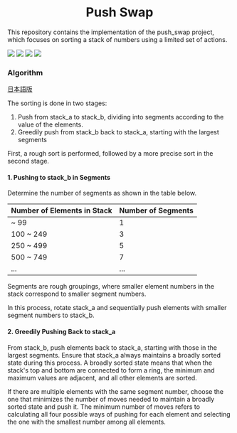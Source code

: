 <h1 align="center">Push Swap</h1>
<p>This repository contains the implementation of the push_swap project, which focuses on sorting a stack of numbers using a limited set of actions.</p>
<a href="https://codecov.io/gh/rask24/push_swap"><img src="https://codecov.io/gh/rask24/push_swap/branch/main/graph/badge.svg" /></a>
<img src="https://img.shields.io/badge/norminette-passing-success"/> <img src="https://img.shields.io/badge/leaks-none-success" /> <img src="https://img.shields.io/badge/bonus-included-success"/>

### Algorithm
[日本語版](/README-ja.md)

The sorting is done in two stages:

1. Push from stack_a to stack_b, dividing into segments according to the value of the elements.
2. Greedily push from stack_b back to stack_a, starting with the largest segments

First, a rough sort is performed, followed by a more precise sort in the second stage.

#### 1. Pushing to stack_b in Segments
Determine the number of segments as shown in the table below.

| Number of Elements in Stack | Number of Segments |
| ---- | ---- |
| ~ 99 | 1 |
| 100 ~ 249 | 3 |
| 250 ~ 499 | 5 |
| 500 ~ 749 | 7 |
| ... | ... |

Segments are rough groupings, where smaller element numbers in the stack correspond to smaller segment numbers.

In this process, rotate stack_a and sequentially push elements with smaller segment numbers to stack_b.

#### 2. Greedily Pushing Back to stack_a
From stack_b, push elements back to stack_a, starting with those in the largest segments. Ensure that stack_a always maintains a broadly sorted state during this process. A broadly sorted state means that when the stack's top and bottom are connected to form a ring, the minimum and maximum values are adjacent, and all other elements are sorted.

If there are multiple elements with the same segment number, choose the one that minimizes the number of moves needed to maintain a broadly sorted state and push it. The minimum number of moves refers to calculating all four possible ways of pushing for each element and selecting the one with the smallest number among all elements.
